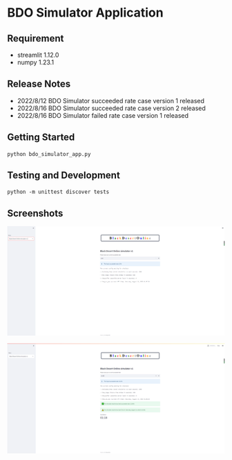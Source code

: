 # BDO Simulator Application

## Requirement
* streamlit 1.12.0
* numpy 1.23.1

## Release Notes
* 2022/8/12 BDO Simulator succeeded rate case version 1 released
* 2022/8/16 BDO Simulator succeeded rate case version 2 released
* 2022/8/16 BDO Simulator failed rate case version 1 released

## Getting Started

```
python bdo_simulator_app.py
```

## Testing and Development
```
python -m unittest discover tests
```

## Screenshots
![](example1.PNG)

![](example2.PNG)
